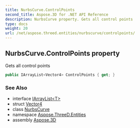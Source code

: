 ```yaml
---
title: NurbsCurve.ControlPoints
second_title: Aspose.3D for .NET API Reference
description: NurbsCurve property. Gets all control points
type: docs
weight: 20
url: /net/aspose.threed.entities/nurbscurve/controlpoints/
---
```

## NurbsCurve.ControlPoints property

Gets all control points

```csharp
public IArrayList<Vector4> ControlPoints { get; }
```

### See Also

* interface [IArrayList&lt;T&gt;](../../../aspose.threed.utilities/iarraylist-1/)
* struct [Vector4](../../../aspose.threed.utilities/vector4/)
* class [NurbsCurve](../)
* namespace [Aspose.ThreeD.Entities](../../../aspose.threed.entities/)
* assembly [Aspose.3D](../../../)


